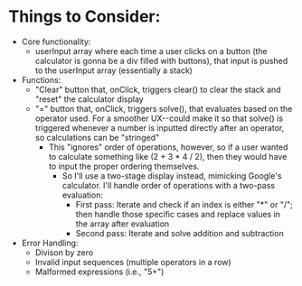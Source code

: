 # Things to Consider:

- Core functionality:
  - userInput array where each time a user clicks on a button (the calculator is gonna be a div filled with buttons), that input is pushed to the userInput array (essentially a stack)
- Functions:
  - "Clear" button that, onClick, triggers clear() to clear the stack and "reset" the calculator display
  - "=" button that, onClick, triggers solve(), that evaluates based on the operator used. For a smoother UX--could make it so that solve() is triggered whenever a number is inputted directly after an operator, so calculations can be "stringed"
    - This "ignores" order of operations, however, so if a user wanted to calculate something like (2 + 3 \* 4 / 2), then they would have to input the proper ordering themselves.
      - So I'll use a two-stage display instead, mimicking Google's calculator. I'll handle order of operations with a two-pass evaluation:
        - First pass: Iterate and check if an index is either "\*" or "/"; then handle those specific cases and replace values in the array after evaluation
        - Second pass: Iterate and solve addition and subtraction
- Error Handling:
  - Divison by zero
  - Invalid input sequences (multiple operators in a row)
  - Malformed expressions (i.e., "5+")
